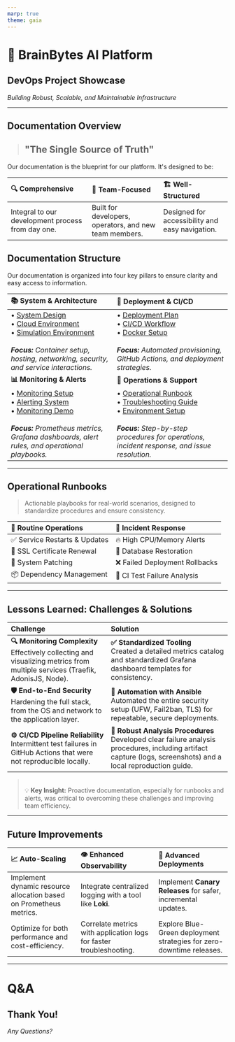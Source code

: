 ```yaml
---
marp: true
theme: gaia
---
```


<!-- _class: lead -->
# 🚀 **BrainBytes AI Platform**
## DevOps Project Showcase

*Building Robust, Scalable, and Maintainable Infrastructure*

---

## **Documentation Overview**

> ## "The Single Source of Truth"

Our documentation is the blueprint for our platform. It's designed to be:

| 🔍 **Comprehensive** | 👥 **Team-Focused** | 🏗️ **Well-Structured** |
| :--- | :--- | :--- |
| Integral to our development process from day one. | Built for developers, operators, and new team members. | Designed for accessibility and easy navigation. |


## **Documentation Structure**

Our documentation is organized into four key pillars to ensure clarity and easy access to information.

| 📚 System & Architecture | 🚀 Deployment & CI/CD |
| :--- | :--- |
| • [System Design](../system-design-documentation.md)<br>• [Cloud Environment](../cloud-env-documentation.md)<br>• [Simulation Environment](../simulation-documentation.md)<br><br>***Focus:*** *Container setup, hosting, networking, security, and service interactions.* | • [Deployment Plan](../deployment-plan-documentation.md)<br>• [CI/CD Workflow](../workflow-documentation.md)<br>• [Docker Setup](../docker-dev-setup.md)<br><br>***Focus:*** *Automated provisioning, GitHub Actions, and deployment strategies.* |
| **📊 Monitoring & Alerts** | **🔧 Operations & Support** |
| • [Monitoring Setup](../monitoring-documentation.md)<br>• [Alerting System](../alerts-documentation.md)<br>• [Monitoring Demo](../monitoring-demo-script.md)<br><br>***Focus:*** *Prometheus metrics, Grafana dashboards, alert rules, and operational playbooks.* | • [Operational Runbook](../operational-runbook.md)<br>• [Troubleshooting Guide](../troubleshooting-guide.md)<br>• [Environment Setup](../environment-setup.md)<br><br>***Focus:*** *Step-by-step procedures for operations, incident response, and issue resolution.*|

---

## **Operational Runbooks**

> Actionable playbooks for real-world scenarios, designed to standardize procedures and ensure consistency.

| 🔄 **Routine Operations**    | 🚨 **Incident Response** |
|:-----------------------------| :--- |
| ✅ Service Restarts & Updates | 🔥 High CPU/Memory Alerts |
| 🔐 SSL Certificate Renewal   | 💾 Database Restoration |
| 🔧 System Patching        | ❌ Failed Deployment Rollbacks |
| 📦 Dependency Management     | 🧪 CI Test Failure Analysis |

---

## **Lessons Learned: Challenges & Solutions**

| Challenge | Solution |
| :--- | :--- |
| **🔍 Monitoring Complexity**<br>Effectively collecting and visualizing metrics from multiple services (Traefik, AdonisJS, Node). | **✅ Standardized Tooling**<br>Created a detailed metrics catalog and standardized Grafana dashboard templates for consistency. |
| **🛡️ End-to-End Security**<br>Hardening the full stack, from the OS and network to the application layer. | **🤖 Automation with Ansible**<br>Automated the entire security setup (UFW, Fail2ban, TLS) for repeatable, secure deployments. |
| **⚙️ CI/CD Pipeline Reliability**<br>Intermittent test failures in GitHub Actions that were not reproducible locally. | **📝 Robust Analysis Procedures**<br>Developed clear failure analysis procedures, including artifact capture (logs, screenshots) and a local reproduction guide. |

> <br>💡 **Key Insight:** Proactive documentation, especially for runbooks and alerts, was critical to overcoming these challenges and improving team efficiency.

---
## **Future Improvements**

| 📈 Auto-Scaling | 👁️ Enhanced Observability | 🚀 Advanced Deployments |
| :--- | :--- | :--- |
| Implement dynamic resource allocation based on Prometheus metrics. | Integrate centralized logging with a tool like **Loki**. | Implement **Canary Releases** for safer, incremental updates. |
| Optimize for both performance and cost-efficiency. | Correlate metrics with application logs for faster troubleshooting. | Explore Blue-Green deployment strategies for zero-downtime releases. |

---
<!-- _class: lead -->

# **Q&A**

## Thank You!

*Any Questions?*